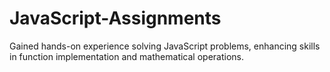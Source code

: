 # JavaScript-Assignments
Gained hands-on experience solving JavaScript problems, enhancing skills in function implementation and mathematical operations.
